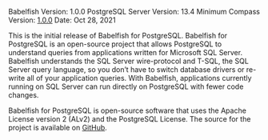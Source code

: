 
Babelfish Version: 1.0.0
PostgreSQL Server Version: 13.4
Minimum Compass Version: [1.0.0](https://github.com/babelfish-for-postgresql/babelfish_compass/releases/tag/v1.0)
Date: Oct 28, 2021


This is the initial release of Babelfish for PostgreSQL.  Babelfish for PostgreSQL is an open-source project that allows PostgreSQL to understand queries from applications written for Microsoft SQL Server. Babelfish understands the SQL Server wire-protocol and T-SQL, the SQL Server query language, so you don’t have to switch database drivers or re-write all of your application queries. With Babelfish, applications currently running on SQL Server can run directly on PostgreSQL with fewer code changes.

Babelfish for PostgreSQL is open-source software that uses the Apache License version 2 (ALv2) and the PostgreSQL License. The source for the project is available on [GitHub](https://github.com/babelfish-for-postgresql). 
